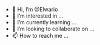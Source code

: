 - 👋 Hi, I’m @Elwario
- 👀 I’m interested in ...
- 🌱 I’m currently learning ...
- 💞️ I’m looking to collaborate on ...
- 📫 How to reach me ...

<!---
Elwario/Elwario is a ✨ special ✨ repository because its `README.md` (this file) appears on your GitHub profile.
You can click the Preview link to take a look at your changes.
--->
